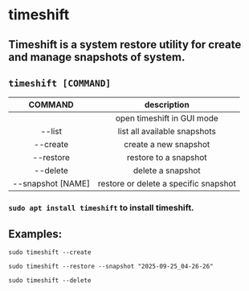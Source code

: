 # timeshift

Timeshift is a system restore utility for create and manage snapshots of system.
---

` timeshift [COMMAND] `
---

| **COMMAND** | description |
|:---:|:---:|
| | open timeshift in GUI mode |
| --list | list all available snapshots |
| --create | create a new snapshot |
| --restore | restore to a snapshot |
| --delete | delete a snapshot |
| --snapshot [NAME] | restore or delete a specific snapshot |

### ` sudo apt install timeshift ` to install timeshift.

## Examples:
` sudo timeshift --create `

` sudo timeshift --restore --snapshot "2025-09-25_04-26-26" `

` sudo timeshift --delete `